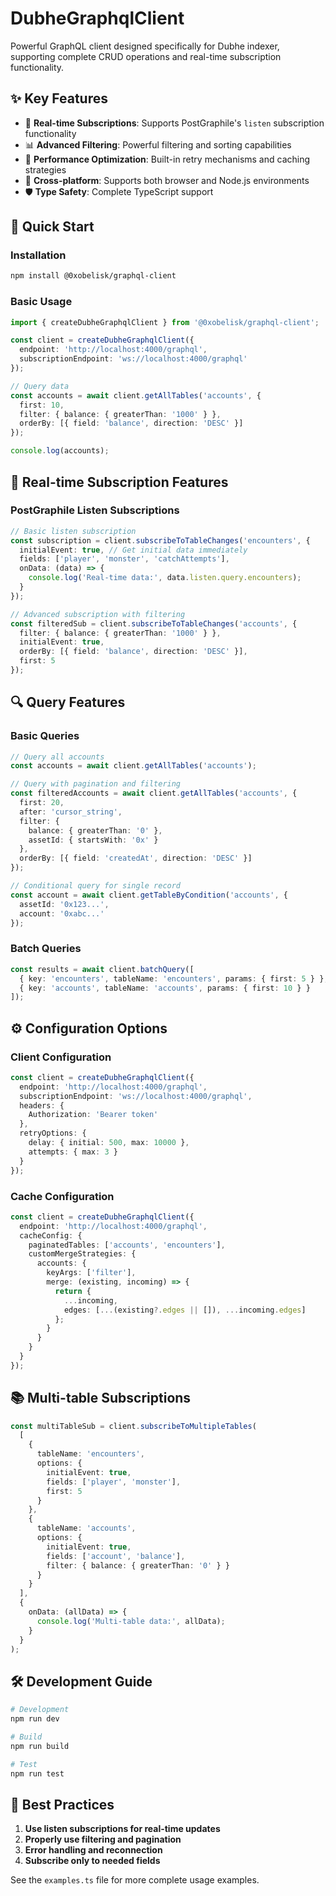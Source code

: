 # DubheGraphqlClient

Powerful GraphQL client designed specifically for Dubhe indexer, supporting complete CRUD operations and real-time subscription functionality.

## ✨ Key Features

- 🔄 **Real-time Subscriptions**: Supports PostGraphile's `listen` subscription functionality
- 📊 **Advanced Filtering**: Powerful filtering and sorting capabilities
- 🚀 **Performance Optimization**: Built-in retry mechanisms and caching strategies
- 📱 **Cross-platform**: Supports both browser and Node.js environments
- 🛡️ **Type Safety**: Complete TypeScript support

## 🚀 Quick Start

### Installation

```bash
npm install @0xobelisk/graphql-client
```

### Basic Usage

```typescript
import { createDubheGraphqlClient } from '@0xobelisk/graphql-client';

const client = createDubheGraphqlClient({
  endpoint: 'http://localhost:4000/graphql',
  subscriptionEndpoint: 'ws://localhost:4000/graphql'
});

// Query data
const accounts = await client.getAllTables('accounts', {
  first: 10,
  filter: { balance: { greaterThan: '1000' } },
  orderBy: [{ field: 'balance', direction: 'DESC' }]
});

console.log(accounts);
```

## 📡 Real-time Subscription Features

### PostGraphile Listen Subscriptions

```typescript
// Basic listen subscription
const subscription = client.subscribeToTableChanges('encounters', {
  initialEvent: true, // Get initial data immediately
  fields: ['player', 'monster', 'catchAttempts'],
  onData: (data) => {
    console.log('Real-time data:', data.listen.query.encounters);
  }
});

// Advanced subscription with filtering
const filteredSub = client.subscribeToTableChanges('accounts', {
  filter: { balance: { greaterThan: '1000' } },
  initialEvent: true,
  orderBy: [{ field: 'balance', direction: 'DESC' }],
  first: 5
});
```

## 🔍 Query Features

### Basic Queries

```typescript
// Query all accounts
const accounts = await client.getAllTables('accounts');

// Query with pagination and filtering
const filteredAccounts = await client.getAllTables('accounts', {
  first: 20,
  after: 'cursor_string',
  filter: {
    balance: { greaterThan: '0' },
    assetId: { startsWith: '0x' }
  },
  orderBy: [{ field: 'createdAt', direction: 'DESC' }]
});

// Conditional query for single record
const account = await client.getTableByCondition('accounts', {
  assetId: '0x123...',
  account: '0xabc...'
});
```

### Batch Queries

```typescript
const results = await client.batchQuery([
  { key: 'encounters', tableName: 'encounters', params: { first: 5 } },
  { key: 'accounts', tableName: 'accounts', params: { first: 10 } }
]);
```

## ⚙️ Configuration Options

### Client Configuration

```typescript
const client = createDubheGraphqlClient({
  endpoint: 'http://localhost:4000/graphql',
  subscriptionEndpoint: 'ws://localhost:4000/graphql',
  headers: {
    Authorization: 'Bearer token'
  },
  retryOptions: {
    delay: { initial: 500, max: 10000 },
    attempts: { max: 3 }
  }
});
```

### Cache Configuration

```typescript
const client = createDubheGraphqlClient({
  endpoint: 'http://localhost:4000/graphql',
  cacheConfig: {
    paginatedTables: ['accounts', 'encounters'],
    customMergeStrategies: {
      accounts: {
        keyArgs: ['filter'],
        merge: (existing, incoming) => {
          return {
            ...incoming,
            edges: [...(existing?.edges || []), ...incoming.edges]
          };
        }
      }
    }
  }
});
```

## 📚 Multi-table Subscriptions

```typescript
const multiTableSub = client.subscribeToMultipleTables(
  [
    {
      tableName: 'encounters',
      options: {
        initialEvent: true,
        fields: ['player', 'monster'],
        first: 5
      }
    },
    {
      tableName: 'accounts',
      options: {
        initialEvent: true,
        fields: ['account', 'balance'],
        filter: { balance: { greaterThan: '0' } }
      }
    }
  ],
  {
    onData: (allData) => {
      console.log('Multi-table data:', allData);
    }
  }
);
```

## 🛠️ Development Guide

```bash
# Development
npm run dev

# Build
npm run build

# Test
npm run test
```

## 🔧 Best Practices

1. **Use listen subscriptions for real-time updates**
2. **Properly use filtering and pagination**
3. **Error handling and reconnection**
4. **Subscribe only to needed fields**

See the `examples.ts` file for more complete usage examples.
